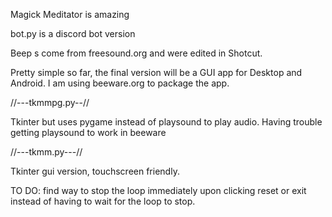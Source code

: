Magick Meditator is amazing

bot.py is a discord bot version

Beep
s come from freesound.org and were edited in Shotcut.

Pretty simple so far, the final version will be a GUI app for Desktop and Android.  I am using beeware.org to package the app.


//---tkmmpg.py--//

Tkinter but uses pygame instead of playsound to play audio.  Having trouble getting playsound to work in beeware


//---tkmm.py---//
 
Tkinter gui version, touchscreen friendly.

TO DO: find way to stop the loop immediately upon clicking reset or exit instead of having to wait for the loop to stop.
